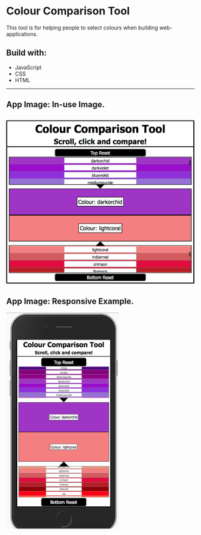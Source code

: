 # Colour Comparison Tool

This tool is for helping people to select colours when building web-applications.

## Build with:
* JavaScript
* CSS
* HTML
---
## App Image: In-use Image.
![Starter View](images/readme_app_pic_1.png)
---
## App Image: Responsive Example.
![Responsive Example](images/readme_app_pic_2.png)
